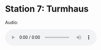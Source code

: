 
# Station 7: Turmhaus

Audio: 

<audio controls>
  <source src="https://github.com/kipppunkte/kipppunkte/raw/gh-pages/assets/ytmp3free.cc_keke-ladies-prod-fvlcrvm-youtubemp3free.org.mp3" type="audio/mpeg">
  Your browser does not support the audio tag.
</audio>
